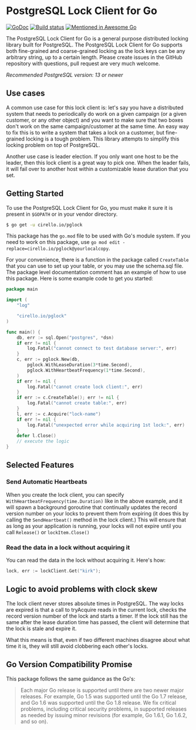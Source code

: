 # PostgreSQL Lock Client for Go

[![GoDoc](https://godoc.org/cirello.io/pglock?status.svg)](https://godoc.org/cirello.io/pglock)
[![Build status](https://github.com/cirello-io/pglock/actions/workflows/go.yml/badge.svg)](https://github.com/cirello-io/pglock/actions/workflows/go.yml)
[![Mentioned in Awesome Go](https://awesome.re/mentioned-badge.svg)](https://github.com/avelino/awesome-go)

The PostgreSQL Lock Client for Go is a general purpose distributed locking
library built for PostgreSQL. The PostgreSQL Lock Client for Go supports both
fine-grained and coarse-grained locking as the lock keys can be any arbitrary
string, up to a certain length. Please create issues in the GitHub repository
with questions, pull request are very much welcome.

_Recommended PostgreSQL version: 13 or newer_

## Use cases
A common use case for this lock client is:
let's say you have a distributed system that needs to periodically do work on a
given campaign (or a given customer, or any other object) and you want to make
sure that two boxes don't work on the same campaign/customer at the same time.
An easy way to fix this is to write a system that takes a lock on a customer,
but fine-grained locking is a tough problem. This library attempts to simplify
this locking problem on top of PostgreSQL.

Another use case is leader election. If you only want one host to be the leader,
then this lock client is a great way to pick one. When the leader fails, it will
fail over to another host within a customizable lease duration that you set.

## Getting Started
To use the PostgreSQL Lock Client for Go, you must make it sure it is present in
`$GOPATH` or in your vendor directory.

```sh
$ go get -u cirello.io/pglock
```

This package has the `go.mod` file to be used with Go's module system. If you
need to work on this package, use `go mod edit -replace=cirello.io/pglock@yourlocalcopy`.

For your convenience, there is a function in the package called `CreateTable`
that you can use to set up your table, or you may use the schema.sql file.
The package level documentation comment has an example of how to use this
package. Here is some example code to get you started:

```Go
package main

import (
	"log"

	"cirello.io/pglock"
)

func main() {
	db, err := sql.Open("postgres", *dsn)
	if err != nil {
		log.Fatal("cannot connect to test database server:", err)
	}
	c, err := pglock.New(db,
		pglock.WithLeaseDuration(3*time.Second),
		pglock.WithHeartbeatFrequency(1*time.Second),
	)
	if err != nil {
		log.Fatal("cannot create lock client:", err)
	}
	if err := c.CreateTable(); err != nil {
		log.Fatal("cannot create table:", err)
	}
	l, err := c.Acquire("lock-name")
	if err != nil {
		log.Fatal("unexpected error while acquiring 1st lock:", err)
	}
	defer l.Close()
	// execute the logic
}
```

## Selected Features
### Send Automatic Heartbeats
When you create the lock client, you can specify `WithHeartbeatFrequency(time.Duration)`
like in the above example, and it will spawn a background goroutine that
continually updates the record version number on your locks to prevent them from
expiring (it does this by calling the `SendHeartbeat()` method in the lock
client.) This will ensure that as long as your application is running, your
locks will not expire until you call `Release()` or `lockItem.Close()`

### Read the data in a lock without acquiring it
You can read the data in the lock without acquiring it. Here's how:
```Go
lock, err := lockClient.Get("kirk");
```

## Logic to avoid problems with clock skew
The lock client never stores absolute times in PostgreSQL. The way locks are
expired is that a call to tryAcquire reads in the current lock, checks the
record version number of the lock and starts a timer. If the lock still has the
same after the lease duration time has passed, the client will determine that
the lock is stale and expire it.

What this means is that, even if two different machines disagree about what time
it is, they will still avoid clobbering each other's locks.

## Go Version Compatibility Promise

This package follows the same guidance as the Go's:

> Each major Go release is supported until there are two newer major releases. For example, Go 1.5 was supported until the Go 1.7 release, and Go 1.6 was supported until the Go 1.8 release. We fix critical problems, including critical security problems, in supported releases as needed by issuing minor revisions (for example, Go 1.6.1, Go 1.6.2, and so on).

